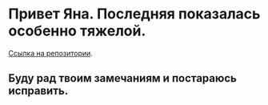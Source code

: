 # Привет Яна. Последняя показалась особенно тяжелой.  
[Ссылка на репозитории](https://github.com/Endorphinol/zakrivayuschiy-teg-f).

## Буду рад твоим замечаниям и постараюсь исправить.